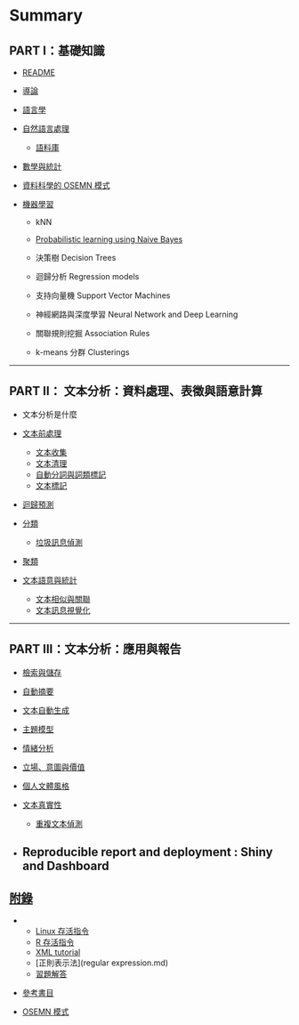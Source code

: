 # Summary

## PART I：基礎知識

* [README](README.md)
* [導論](introductionmd.md)
* [語言學](linguistic_fundamentals.md)

* [自然語言處理](nlp.md)

  * [語料庫](corpus.md)

* [數學與統計](math_fundamentals.md)

* [資料科學的 OSEMN 模式](osemn-模式.md)

* [機器學習](machine_learning.md)

  * kNN
  * [Probabilistic learning using Naive Bayes ](bayesian_network.md)
  * 決策樹 Decision Trees
  * 迴歸分析 Regression models

  * 支持向量機 Support Vector Machines

  * 神經網路與深度學習 Neural Network and Deep Learning

  * 關聯規則挖掘 Association Rules

  * k-means 分群 Clusterings



---

## PART II： 文本分析：資料處理、表徵與語意計算

* 文本分析是什麼

* [文本前處理](text_preprocessing.md)

  * [文本收集](text_collection.md)
  * [文本清理](cleaning.md)
  * [自動分詞與詞類標記](cws_pos.md)
  * [文本標記](text_annotation.md)

* [迴歸預測](regression.md)

* [分類](text_classification.md)

  * [垃圾訊息偵測](spam.md)

* [聚類](text-clustering.md)

* [文本語意與統計](text_semantics.md)

  * [文本相似與關聯](similarity_association.md)
  * [文本訊息視覺化](visualization.md)


---

## PART III：文本分析：應用與報告

* [檢索與儲存](text_retrieval_storage.md)
* [自動摘要](text_summarization.md)
* [文本自動生成](text_generator.md)
* [主題模型](topic-modeling.md)
* [情緒分析](sentiment_analysis.md)
* [立場、意圖與價值](stance-detection.md)
* [個人文體風格](stylometrics.md)
* [文本真實性](authenticity.md)

  * [重複文本偵測](textreuse_md.md)

* ## Reproducible report and deployment : Shiny and Dashboard


## [附錄](appendix.md)

* * [Linux 存活指令](linux_survival.md)
  * [R 存活指令](r_survival.md)
  * [XML tutorial](xml_tutorial.md)
  * [正則表示法](regular expression.md)
  * [習題解答](solution.md)

* [參考書目](references.md)

* [OSEMN 模式](osemn-模式.md)


